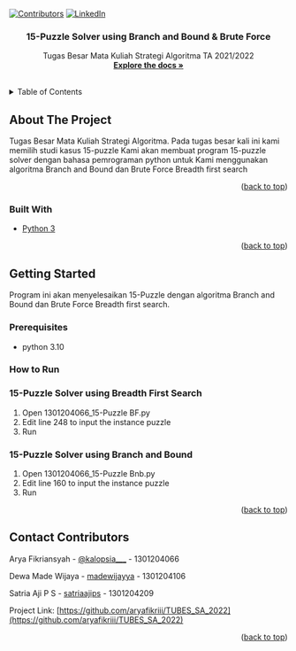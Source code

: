 [![Contributors][contributors-shield]][contributors-url]
[![LinkedIn][linkedin-shield]][linkedin-url]
<div id="top"></div>

<h3 align="center">15-Puzzle Solver using Branch and Bound & Brute Force</h3>

  <p align="center">
    Tugas Besar Mata Kuliah Strategi Algoritma TA 2021/2022
    <br />
    <a href="https://docs.google.com/document/d/15kkwD-dXL-ktN4NCAde2Pi3BmHzrEasb2EjXhZ7-QEM/edit?usp=sharing"><strong>Explore the docs »</strong></a>
    <br />
    <br />
  </p>
</div>



<!-- TABLE OF CONTENTS -->
<details>
  <summary>Table of Contents</summary>
  <ol>
    <li>
      <a href="#about-the-project">About The Project</a>
      <ul>
        <li><a href="#built-with">Built With</a></li>
      </ul>
    </li>
    <li>
      <a href="#getting-started">Getting Started</a>
      <ul>
        <li><a href="#prerequisites">Prerequisites</a></li>
        <li><a href="#how-to-run">How to Run </a></li>
      </ul>
    </li>
    <li><a href="#contact-contributors">Contact Contributors</a></li>
  </ol>
</details>



<!-- ABOUT THE PROJECT -->
## About The Project

Tugas Besar Mata Kuliah Strategi Algoritma.
Pada tugas besar kali ini kami memilih studi kasus 15-puzzle 
Kami akan membuat program 15-puzzle solver dengan bahasa pemrograman python untuk 
Kami menggunakan algoritma Branch and Bound dan Brute Force Breadth first search

<p align="right">(<a href="#top">back to top</a>)</p>



### Built With

* [Python 3](https://www.python.org/)

<p align="right">(<a href="#top">back to top</a>)</p>



<!-- GETTING STARTED -->
## Getting Started

Program ini akan menyelesaikan 15-Puzzle dengan algoritma Branch and Bound dan Brute Force Breadth first search.

### Prerequisites

* python 3.10

### How to Run 
### 15-Puzzle Solver using Breadth First Search
1. Open 1301204066_15-Puzzle BF.py
2. Edit line 248 to input the instance puzzle
3. Run

### 15-Puzzle Solver using Branch and Bound
1. Open 1301204066_15-Puzzle Bnb.py
2. Edit line 160 to input the instance puzzle
3. Run

<p align="right">(<a href="#top">back to top</a>)</p>

<!-- CONTACT -->
## Contact Contributors

Arya Fikriansyah - [@kalopsia___](https://twitter.com/@kaIopsia___) - 1301204066

Dewa Made Wijaya - [madewijayya](https://github.com/madewijayya)    - 1301204106

Satria Aji P S   - [satriaajips](https://github.com/satriaajips)    - 1301204209

Project Link: [https://github.com/aryafikriii/TUBES_SA_2022](https://github.com/aryafikriii/TUBES_SA_2022)

<p align="right">(<a href="#top">back to top</a>)</p>

[contributors-shield]: https://img.shields.io/github/contributors/github_username/repo_name.svg?style=for-the-badge
[contributors-url]: https://github.com/aryafikriii/
[linkedin-shield]: https://img.shields.io/badge/-LinkedIn-black.svg?style=for-the-badge&logo=linkedin&colorB=555
[linkedin-url]: https://www.linkedin.com/in/arya-fikriansyah/

